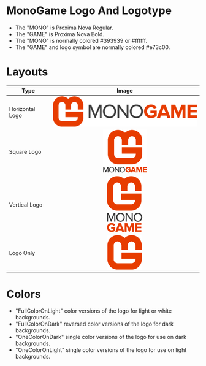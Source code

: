 MonoGame Logo And Logotype
==========================

 - The "MONO" is Proxima Nova Regular.
 - The "GAME" is Proxima Nova Bold.
 - The "MONO" is normally colored #393939 or #ffffff.
 - The "GAME" and logo symbol are normally colored #e73c00.


Layouts
=======

 Type            | Image
 --------------- | :-----------------------------------------------:
 Horizontal Logo | <img src="PreviewHorizontalLogo.png?raw=true" />
 Square Logo     | <img src="PreviewSquareLogo.png?raw=true" />
 Vertical Logo   | <img src="PreviewVerticalLogo.png?raw=true" /> 
 Logo Only       | <img src="PreviewLogoOnly.png?raw=true" />


Colors
======

 - "FullColorOnLight" color versions of the logo for light or white backgrounds.
 - "FullColorOnDark" reversed color versions of the logo for dark backgrounds.
 - "OneColorOnDark" single color versions of the logo for use on dark backgrounds.
 - "OneColorOnLight" single color versions of the logo for use on light backgrounds.
